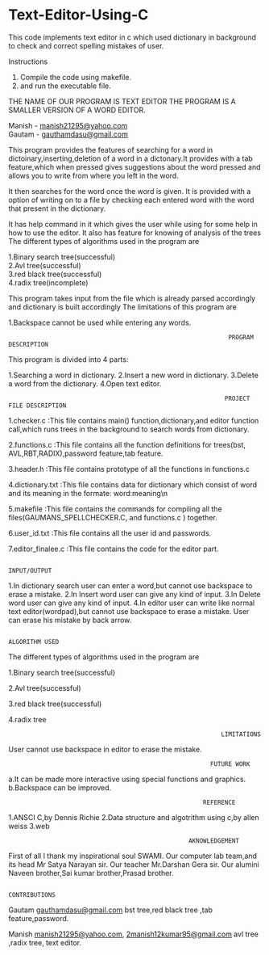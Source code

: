 # Text-Editor-Using-C

This code implements text editor in c which used dictionary in background 
to check and correct spelling mistakes of user.
 
 Instructions
1. Compile the code using makefile.
2. and run the executable file.

THE NAME OF OUR PROGRAM IS TEXT EDITOR
THE PROGRAM IS A SMALLER VERSION OF A WORD EDITOR.

Manish  - manish21295@yahoo.com          
Gautam  - gauthamdasu@gmail.com


This program provides the features of searching for a word in dictoinary,inserting,deletion of a word in a dictonary.It provides with a tab feature,which when pressed gives suggestions about the word pressed and allows you to write from where you left in the word.

It then searches for the word once the word is given.
It is provided with a option of writing on to a file by checking each entered word with the word that present in the dictionary.

It has help command in it which gives the user while using for some help in how to use the editor.
It also has feature for knowing of analysis of the trees
The different types of algorithms used in the program are                 

1.Binary search tree(successful)	  
2.Avl tree(successful)		  
3.red black tree(successful)		 
4.radix tree(incomplete)

This program takes input from the file which is already parsed accordingly and dictionary is built accordingly
The limitations of this program are
               
1.Backspace cannot be used while entering any words.	       

                                                                 PROGRAM DESCRIPTION

This program is divided into 4 parts:

1.Searching a word in dictionary.
2.Insert a new word in dictionary.
3.Delete a word from the dictionary.
4.Open text editor.

 

                                                                PROJECT FILE DESCRIPTION
 
  1.checker.c :This file contains main() function,dictionary,and editor function call,which
                                                                       runs trees in the background to search words from dictionary.
  
  2.functions.c            :This file contains all the function definitions for trees(bst,
                                         AVL,RBT,RADIX),password feature,tab feature.
  
  3.header.h               :This file contains prototype of all the functions in functions.c

  4.dictionary.txt       :This file contains data for dictionary which consist of word and its meaning in the formate:
                                            word:meaning\n
 
  5.makefile                :This file contains the commands for compiling all the files(GAUMANS_SPELLCHECKER.C,
                                            and functions.c ) together.
 
  6.user_id.txt             :This file contains all the user id and passwords.

  7.editor_finalee.c     :This file contains the code for the editor part.




                                                                         INPUT/OUTPUT

1.In dictionary search user can enter a word,but cannot use backspace to erase a mistake.
2.In Insert word user can give any kind of input.
3.In Delete word user can give any kind of input.
4.In editor user can write like normal text editor(wordpad),but cannot use backspace to erase a mistake.
    User can erase his mistake by back arrow.

                                                

                                                                  ALGORITHM USED

The different types of algorithms used in the program are
                  

1.Binary search tree(successful)
		  
2.Avl tree(successful)
		  
3.red black tree(successful)
		 
 4.radix tree


 

                                                               LIMITATIONS

User cannot use backspace in editor to erase the mistake.



                                                            FUTURE WORK

a.It can be made more interactive using special functions and graphics.
b.Backspace can be improved.



                                                          REFERENCE

1.ANSCI C,by Dennis Richie
2.Data structure and algotrithm using c,by allen weiss
3.web



                                                      AKNOWLEDGEMENT

First of all I thank my inspirational soul SWAMI.
Our computer lab team,and its head Mr Satya Narayan sir.
Our teacher Mr.Darshan Gera sir.
Our alumini  Naveen brother,Sai kumar brother,Prasad brother.



                                                                   CONTRIBUTIONS

Gautam 
gauthamdasu@gmail.com
bst tree,red black tree ,tab feature,password.

Manish 
manish21295@yahoo.com, 2manish12kumar95@gmail.com
avl tree ,radix tree, text editor.
